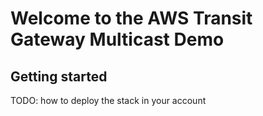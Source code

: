 # Welcome to the AWS Transit Gateway Multicast Demo

## Getting started

TODO: how to deploy the stack in your account


